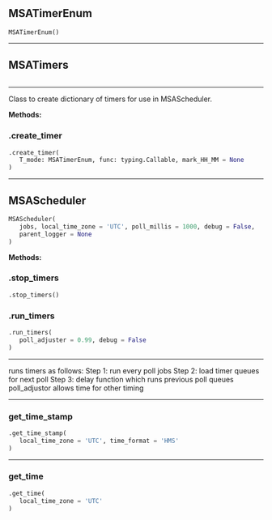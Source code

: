 #


## MSATimerEnum
```python 
MSATimerEnum()
```



----


## MSATimers
```python 

```


---
Class to create dictionary of timers for use in MSAScheduler.


**Methods:**


### .create_timer
```python
.create_timer(
   T_mode: MSATimerEnum, func: typing.Callable, mark_HH_MM = None
)
```


----


## MSAScheduler
```python 
MSAScheduler(
   jobs, local_time_zone = 'UTC', poll_millis = 1000, debug = False,
   parent_logger = None
)
```




**Methods:**


### .stop_timers
```python
.stop_timers()
```


### .run_timers
```python
.run_timers(
   poll_adjuster = 0.99, debug = False
)
```

---
runs timers as follows:
Step 1:  run every poll jobs
Step 2: load timer queues for next poll
Step 3: delay function which runs previous poll queues
poll_adjustor allows time for other timing

----


### get_time_stamp
```python
.get_time_stamp(
   local_time_zone = 'UTC', time_format = 'HMS'
)
```


----


### get_time
```python
.get_time(
   local_time_zone = 'UTC'
)
```

